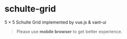 # schulte-grid
5 × 5 Schulte Grid implemented by vue.js &amp; vant-ui

> Please use **mobile browser** to get better experience.